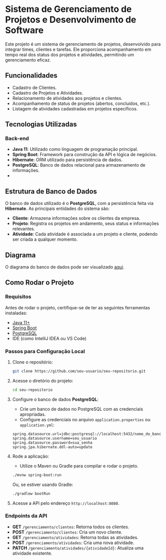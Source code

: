 # Sistema de Gerenciamento de Projetos e Desenvolvimento de Software

Este projeto é um sistema de gerenciamento de projetos, desenvolvido para integrar times, clientes e tarefas. Ele proporciona acompanhamento em tempo real dos status dos projetos e atividades, permitindo um gerenciamento eficaz.

## Funcionalidades

- Cadastro de Clientes.
- Cadastro de Projetos e Atividades.
- Relacionamento de atividades aos projetos e clientes.
- Acompanhamento de status de projetos (abertos, concluídos, etc.).
- Listagem de atividades cadastradas em projetos específicos.

## Tecnologias Utilizadas

### Back-end

- **Java 11**: Utilizado como linguagem de programação principal.
- **Spring Boot**: Framework para construção da API e lógica de negócios.
- **Hibernate**: ORM utilizado para persistência de dados.
- **PostgreSQL**: Banco de dados relacional para armazenamento de informações.
-
## Estrutura de Banco de Dados

O banco de dados utilizado é o **PostgreSQL**, com a persistência feita via **Hibernate**. As principais entidades do sistema são:

- **Cliente**: Armazena informações sobre os clientes da empresa.
- **Projeto**: Registra os projetos em andamento, seus status e informações relevantes.
- **Atividade**: Cada atividade é associada a um projeto e cliente, podendo ser criada a qualquer momento.

## Diagrama

O diagrama do banco de dados pode ser visualizado [aqui](https://app.eraser.io/workspace/9JSXCl8VP71xGeLPAqA5?origin=share).

## Como Rodar o Projeto

### Requisitos

Antes de rodar o projeto, certifique-se de ter as seguintes ferramentas instaladas:

- [Java 11+](https://adoptopenjdk.net/)
- [Spring Boot](https://spring.io/projects/spring-boot)
- [PostgreSQL](https://www.postgresql.org/)
- IDE (como IntelliJ IDEA ou VS Code)

### Passos para Configuração Local

1. Clone o repositório:

    ```bash
    git clone https://github.com/seu-usuario/seu-repositorio.git
    ```

2. Acesse o diretório do projeto:

    ```bash
    cd seu-repositorio
    ```

3. Configure o banco de dados **PostgreSQL**:

    - Crie um banco de dados no PostgreSQL com as credenciais apropriadas.
    - Configure as credenciais no arquivo `application.properties` ou `application.yml`:

    ```properties
    spring.datasource.url=jdbc:postgresql://localhost:5432/nome_do_banco
    spring.datasource.username=seu_usuario
    spring.datasource.password=sua_senha
    spring.jpa.hibernate.ddl-auto=update
    ```

4. Rode a aplicação:

    - Utilize o Maven ou Gradle para compilar e rodar o projeto.

    ```bash
    ./mvnw spring-boot:run
    ```

   Ou, se estiver usando Gradle:

    ```bash
    ./gradlew bootRun
    ```

5. Acesse a API pelo endereço `http://localhost:8080`.

### Endpoints da API

- **GET** `/gerenciamento/clientes`: Retorna todos os clientes.
- **POST** `/gerenciamento/clientes`: Cria um novo cliente.
- **GET** `/gerenciamento/atividades`: Retorna todas as atividades.
- **POST** `/gerenciamento/atividades`: Cria uma nova atividade.
- **PATCH** `/gerenciamento/atividades/{atividadeId}`: Atualiza uma atividade existente.

